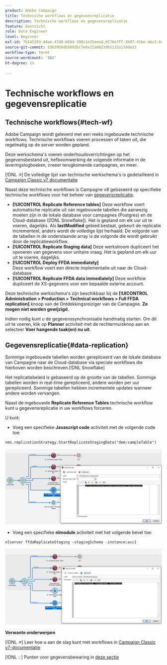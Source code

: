 ```yaml
---
product: Adobe Campaign
title: Technische workflows en gegevensreplicatie
description: Technische workflows en gegevensreplicatie
feature: Overzicht
role: Data Engineer
level: Beginner
exl-id: 7b145193-d4ae-47d0-b694-398c1e35eee4,df76e7ff-3b97-41be-abc2-640748680ff3
source-git-commit: 5363950db5092bc7e0a72a0823db1132a17dda33
workflow-type: tm+mt
source-wordcount: '362'
ht-degree: 1%

---
```


# Technische workflows en gegevensreplicatie

## Technische workflows{#tech-wf}

Adobe Campaign wordt geleverd met een reeks ingebouwde technische workflows. Technische workflows voeren processen of taken uit, die regelmatig op de server worden gepland.

Deze werkschema&#39;s voeren onderhoudsverrichtingen op het gegevensbestand uit, hefboomwerking de volgende informatie in de leveringslogboeken, creeer terugkomende campagnes, en meer.

[!DNL :arrow_upper_right:] De volledige lijst van technische werkschema&#39;s is gedetailleerd in  [Campaign Classic v7 documentatie](https://experienceleague.adobe.com/docs/campaign-classic/using/automating-with-workflows/advanced-management/about-technical-workflows.html)


Naast deze technische workflows is Campagne v8 gebaseerd op specifieke technische workflows voor het beheer van [gegevensreplicatie](#data-replication).

* **[!UICONTROL Replicate Reference tables]**
Deze workflow voert automatische replicatie uit van ingebouwde tabellen die aanwezig moeten zijn in de lokale database voor campagnes (Postgres) en de Cloud-database ([!DNL Snowflake]). Het is gepland om elk uur uit te voeren, dagelijks. Als **lastModified** gebied bestaat, gebeurt de replicatie incrementeel, anders wordt de volledige lijst herhaald. De volgorde van de tabellen in de onderstaande array is de volgorde die wordt gebruikt door de replicatieworkflow.
* **[!UICONTROL Replicate Staging data]**
Deze werkstroom dupliceert het opvoeren van gegevens voor unitaire vraag. Het is gepland om elk uur uit te voeren, dagelijks.
* **[!UICONTROL Deploy FFDA immediately]**\
   Deze workflow voert een directe implementatie uit naar de Cloud-database.
* **[!UICONTROL Replicate FFDA data immediately]**
Deze workflow dupliceert de XS-gegevens voor een bepaalde externe account.

Deze technische werkschema&#39;s zijn beschikbaar bij de **[!UICONTROL Administration > Production > Technical workflows > Full FFDA replication]** knoop van de Ontdekkingsreiziger van de Campagne. **Ze mogen niet worden gewijzigd.**

Indien nodig kunt u de gegevenssynchronisatie handmatig starten. Om dit uit te voeren, klik op **Planner** activiteit met de rechtermuisknop aan en selecteer **Voer hangende taak(en) nu uit**.

## Gegevensreplicatie{#data-replication}

Sommige ingebouwde tabellen worden gerepliceerd van de lokale database van Campagne naar de Cloud-database via speciale workflows die hierboven worden beschreven.[!DNL Snowflake]

Het replicatiebeleid is gebaseerd op de grootte van de tabellen. Sommige tabellen worden in real-time gerepliceerd, andere worden per uur gerepliceerd. Sommige tabellen hebben incrementele updates wanneer andere worden vervangen.

Naast de ingebouwde **Replicate Reference Tables** technische workflow kunt u gegevensreplicatie in uw workflows forceren.

U kunt:

* Voeg een specifieke **Javascript code** activiteit met de volgende code toe:

```
nms.replicationStrategy.StartReplicateStagingData("dem:sampleTable")
```

![](assets/jscode.png)


* Voeg een specifieke **nlmodule** activiteit met het volgende bevel toe:

```
nlserver ffdaReplicateStaging -stagingSchema -instance:acc1
```

![](assets/nlmodule.png)

**Verwante onderwerpen**

[!DNL :arrow_upper_right:] Leer hoe u aan de slag kunt met workflows in  [Campaign Classic v7-documentatie](https://experienceleague.adobe.com/docs/campaign-classic/using/automating-with-workflows/introduction/about-workflows.html?lang=en#automating-with-workflows)

[!DNL :bulb:] Punten voor gegevensbewaring in  [deze sectie](../dev/datamodel-best-practices.md#data-retention)
